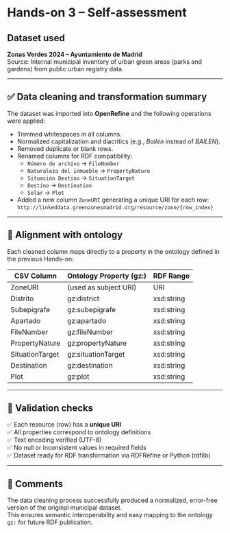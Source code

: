 # Hands-on 3 – Self-assessment

## Dataset used
**Zonas Verdes 2024 – Ayuntamiento de Madrid**  
Source: Internal municipal inventory of urban green areas (parks and gardens) from public urban registry data.

---

## ✅ Data cleaning and transformation summary

The dataset was imported into **OpenRefine** and the following operations were applied:

- Trimmed whitespaces in all columns.  
- Normalized capitalization and diacritics (e.g., *Bailén* instead of *BAILEN*).  
- Removed duplicate or blank rows.  
- Renamed columns for RDF compatibility:
  - `Número de archivo` → `FileNumber`
  - `Naturaleza del inmueble` → `PropertyNature`
  - `Situación Destino` → `SituationTarget`
  - `Destino` → `Destination`
  - `Solar` → `Plot`
- Added a new column `ZoneURI` generating a unique URI for each row:  
  `http://linkeddata.greenzonesmadrid.org/resource/zone/{row_index}`

---

## 🔗 Alignment with ontology

Each cleaned column maps directly to a property in the ontology defined in the previous Hands-on:

| CSV Column        | Ontology Property (gz:) | RDF Range  |
|--------------------|-------------------------|-------------|
| ZoneURI            | (used as subject URI)   | URI         |
| Distrito           | gz:district             | xsd:string  |
| Subepigrafe        | gz:subepigrafe          | xsd:string  |
| Apartado           | gz:apartado             | xsd:string  |
| FileNumber         | gz:fileNumber           | xsd:string  |
| PropertyNature     | gz:propertyNature       | xsd:string  |
| SituationTarget    | gz:situationTarget      | xsd:string  |
| Destination        | gz:destination          | xsd:string  |
| Plot               | gz:plot                 | xsd:string  |

---

## 🧩 Validation checks

✅ Each resource (row) has a **unique URI**  
✅ All properties correspond to ontology definitions  
✅ Text encoding verified (UTF-8)  
✅ No null or inconsistent values in required fields  
✅ Dataset ready for RDF transformation via RDFRefine or Python (rdflib)

---

## 💬 Comments

The data cleaning process successfully produced a normalized, error-free version of the original municipal dataset.  
This ensures semantic interoperability and easy mapping to the ontology `gz:` for future RDF publication.